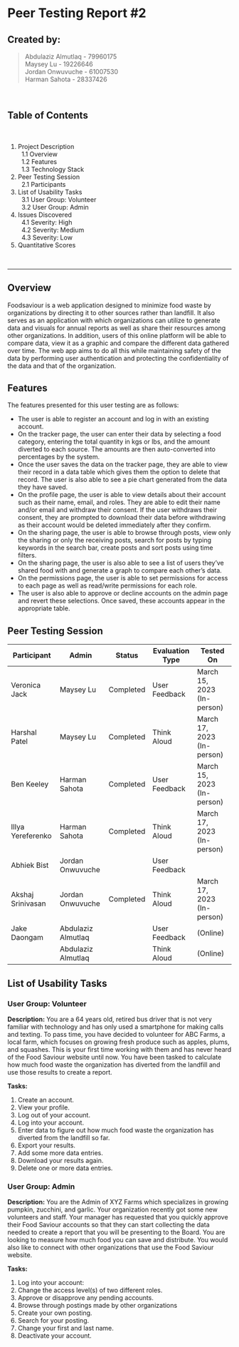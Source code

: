 # Peer Testing Report #2


## Created by:
> Abdulaziz Almutlaq - 79960175 <br>
Maysey Lu - 19226646 <br>
Jordan Onwuvuche - 61007530 <br>
Harman Sahota - 28337426 <br>
>>
<br>

## Table of Contents
<br>


1. Project Description  <br>
&nbsp;	1.1 Overview  <br>
&nbsp;	1.2 Features <br>
&nbsp;      1.3 Technology Stack  <br>
2. Peer Testing Session 	<br>
&nbsp;  2.1 Participants <br>
3. List of Usability Tasks <br>
&nbsp;   3.1 User Group: Volunteer <br>
&nbsp;   3.2 User Group: Admin <br>
4. Issues Discovered <br>
&nbsp;   4.1 Severity: High <br>
&nbsp;   4.2 Severity: Medium <br>
&nbsp;   4.3 Severity: Low <br>
5. Quantitative Scores

<br>

--- 

## Overview

Foodsaviour is a web application designed to minimize food waste by organizations by directing it to other sources rather than landfill. It also serves as an application with which organizations can utilize to generate data and visuals for annual reports as well as share their resources among other organizations. In addition, users of this online platform will be able to compare data, view it as a graphic and compare the different data gathered over time. The web app aims to do all this while maintaining safety of the data by performing user authentication and protecting the confidentiality of the data and that of the organization. 

## Features

The features presented for this user testing are as follows: 

- The user is able to register an account and log in with an existing account. 
- On the tracker page, the user can enter their data by selecting a food category, entering the total quantity in kgs or lbs, and the amount diverted to each source. The amounts are then auto-converted into percentages by the system. 
- Once the user saves the data on the tracker page, they are able to view their record in a data table which gives them the option to delete that record. The user is also able to see a pie chart generated from the data they have saved. 
- On the profile page, the user is able to view details about their account such as their name, email, and roles. They are able to edit their name and/or email and withdraw their consent. If the user withdraws their consent, they are prompted to download their data before withdrawing as their account would be deleted immediately after they confirm. 
- On the sharing page, the user is able to browse through posts, view only the sharing or only the receiving posts, search for posts by typing keywords in the search bar, create posts and sort posts using time filters. 
- On the sharing page, the user is also able to see a list of users they’ve shared food with and generate a graph to compare each other’s data.
- On the permissions page, the user is able to set permissions for access to each page as well as read/write permissions for each role.
- The user is also able to approve or decline accounts on the admin page and revert these selections. Once saved, these accounts appear in the appropriate table.

## Peer Testing Session

|Participant|Admin|Status|Evaluation Type|Tested On|
|-----------|-----|------|---------------|---------|
|Veronica Jack|Maysey Lu|Completed|User Feedback|March 15, 2023 (In-person)|
|Harshal Patel|Maysey Lu|Completed|Think Aloud|March 17, 2023 (In-person)|
|Ben Keeley|Harman Sahota|Completed|User Feedback|March 15, 2023 (In-person)|
|Illya Yereferenko|Harman Sahota|Completed|Think Aloud|March 17, 2023 (In-person)|
|Abhiek Bist|Jordan Onwuvuche||User Feedback||
|Akshaj Srinivasan|Jordan Onwuvuche|Completed|Think Aloud|March 17, 2023 (In-person)|
|Jake Daongam|Abdulaziz Almutlaq||User Feedback|(Online)|
||Abdulaziz Almutlaq||Think Aloud|(Online)|

## List of Usability Tasks

### User Group: Volunteer

**Description:**
You are a 64 years old, retired bus driver that is not very familiar with technology and has only used a smartphone for making calls and texting. To pass time, you have decided to volunteer for ABC Farms, a local farm, which focuses on growing fresh produce such as apples, plums, and squashes. This is your first time working with them and has never heard of the Food Saviour website until now. You have been tasked to calculate how much food waste the organization has diverted from the landfill and use those results to create a report. 

**Tasks:**

1. Create an account.
2. View your profile.
3. Log out of your account.
4. Log into your account.
5. Enter data to figure out how much food waste the organization has diverted from the landfill so far.
6. Export your results.
7. Add some more data entries.
8. Download your results again.
9. Delete one or more data entries.

### User Group: Admin

**Description:**
You are the Admin of XYZ Farms which specializes in growing pumpkin, zucchini, and garlic. Your organization recently got some new volunteers and staff. Your manager has requested that you quickly approve their Food Saviour accounts so that they can start collecting the data needed to create a report that you will be presenting to the Board. You are looking to measure how much food you can save and distribute. You would also like to connect with other organizations that use the Food Saviour website.

**Tasks:**

1. Log into your account:
2. Change the access level(s) of two different roles. 
3. Approve or disapprove any pending accounts.
4. Browse through postings made by other organizations
5. Create your own posting.
6. Search for your posting.
7. Change your first and last name.
8. Deactivate your account. 
